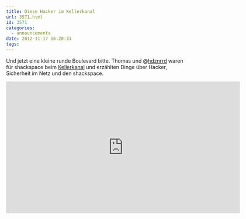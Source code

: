 ```yaml
---
title: Diese Hacker im Kellerkanal
url: 3571.html
id: 3571
categories:
  - announcements
date: 2012-11-17 16:20:31
tags:
---
```


Und jetzt eine kleine runde Boulevard bitte. Thomas und @[hdznrrd](https://twitter.com/hdznrrd) waren für shackspace beim [Kellerkanal](http://www.youtube.com/user/KELLERKANALde) und erzählten Dinge über Hacker, Sicherheit im Netz und den shackspace.
<iframe src="https://www.youtube.com/embed/CQc0zPykuRw?feature=player_detailpage" frameborder="0" width="640" height="360"></iframe>